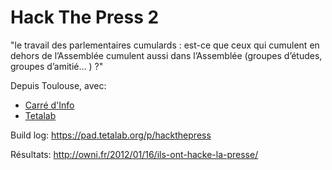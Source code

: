 # Hack The Press 2

"le travail des parlementaires cumulards : est-ce que ceux qui cumulent en dehors de l’Assemblée cumulent aussi dans l’Assemblée (groupes d’études, groupes d’amitié… ) ?"

Depuis Toulouse, avec:

* [Carré d'Info](http://carredinfo.fr)
* [Tetalab](http://tetalab.org)

Build log: https://pad.tetalab.org/p/hackthepress

Résultats: http://owni.fr/2012/01/16/ils-ont-hacke-la-presse/
